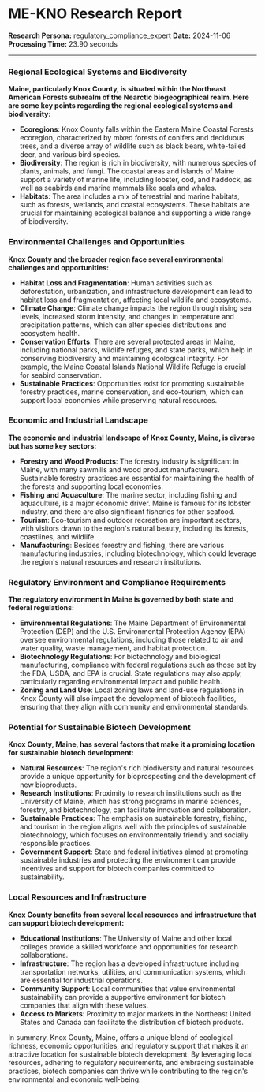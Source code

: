 # ME-KNO Research Report

**Research Persona:** regulatory_compliance_expert
**Date:** 2024-11-06
**Processing Time:** 23.90 seconds

---

### Regional Ecological Systems and Biodiversity

**Maine, particularly Knox County, is situated within the Northeast American Forests subrealm of the Nearctic biogeographical realm. Here are some key points regarding the regional ecological systems and biodiversity:**

- **Ecoregions**: Knox County falls within the Eastern Maine Coastal Forests ecoregion, characterized by mixed forests of conifers and deciduous trees, and a diverse array of wildlife such as black bears, white-tailed deer, and various bird species.
- **Biodiversity**: The region is rich in biodiversity, with numerous species of plants, animals, and fungi. The coastal areas and islands of Maine support a variety of marine life, including lobster, cod, and haddock, as well as seabirds and marine mammals like seals and whales.
- **Habitats**: The area includes a mix of terrestrial and marine habitats, such as forests, wetlands, and coastal ecosystems. These habitats are crucial for maintaining ecological balance and supporting a wide range of biodiversity.

### Environmental Challenges and Opportunities

**Knox County and the broader region face several environmental challenges and opportunities:**

- **Habitat Loss and Fragmentation**: Human activities such as deforestation, urbanization, and infrastructure development can lead to habitat loss and fragmentation, affecting local wildlife and ecosystems.
- **Climate Change**: Climate change impacts the region through rising sea levels, increased storm intensity, and changes in temperature and precipitation patterns, which can alter species distributions and ecosystem health.
- **Conservation Efforts**: There are several protected areas in Maine, including national parks, wildlife refuges, and state parks, which help in conserving biodiversity and maintaining ecological integrity. For example, the Maine Coastal Islands National Wildlife Refuge is crucial for seabird conservation.
- **Sustainable Practices**: Opportunities exist for promoting sustainable forestry practices, marine conservation, and eco-tourism, which can support local economies while preserving natural resources.

### Economic and Industrial Landscape

**The economic and industrial landscape of Knox County, Maine, is diverse but has some key sectors:**

- **Forestry and Wood Products**: The forestry industry is significant in Maine, with many sawmills and wood product manufacturers. Sustainable forestry practices are essential for maintaining the health of the forests and supporting local economies.
- **Fishing and Aquaculture**: The marine sector, including fishing and aquaculture, is a major economic driver. Maine is famous for its lobster industry, and there are also significant fisheries for other seafood.
- **Tourism**: Eco-tourism and outdoor recreation are important sectors, with visitors drawn to the region's natural beauty, including its forests, coastlines, and wildlife.
- **Manufacturing**: Besides forestry and fishing, there are various manufacturing industries, including biotechnology, which could leverage the region's natural resources and research institutions.

### Regulatory Environment and Compliance Requirements

**The regulatory environment in Maine is governed by both state and federal regulations:**

- **Environmental Regulations**: The Maine Department of Environmental Protection (DEP) and the U.S. Environmental Protection Agency (EPA) oversee environmental regulations, including those related to air and water quality, waste management, and habitat protection.
- **Biotechnology Regulations**: For biotechnology and biological manufacturing, compliance with federal regulations such as those set by the FDA, USDA, and EPA is crucial. State regulations may also apply, particularly regarding environmental impact and public health.
- **Zoning and Land Use**: Local zoning laws and land-use regulations in Knox County will also impact the development of biotech facilities, ensuring that they align with community and environmental standards.

### Potential for Sustainable Biotech Development

**Knox County, Maine, has several factors that make it a promising location for sustainable biotech development:**

- **Natural Resources**: The region's rich biodiversity and natural resources provide a unique opportunity for bioprospecting and the development of new bioproducts.
- **Research Institutions**: Proximity to research institutions such as the University of Maine, which has strong programs in marine sciences, forestry, and biotechnology, can facilitate innovation and collaboration.
- **Sustainable Practices**: The emphasis on sustainable forestry, fishing, and tourism in the region aligns well with the principles of sustainable biotechnology, which focuses on environmentally friendly and socially responsible practices.
- **Government Support**: State and federal initiatives aimed at promoting sustainable industries and protecting the environment can provide incentives and support for biotech companies committed to sustainability.

### Local Resources and Infrastructure

**Knox County benefits from several local resources and infrastructure that can support biotech development:**

- **Educational Institutions**: The University of Maine and other local colleges provide a skilled workforce and opportunities for research collaborations.
- **Infrastructure**: The region has a developed infrastructure including transportation networks, utilities, and communication systems, which are essential for industrial operations.
- **Community Support**: Local communities that value environmental sustainability can provide a supportive environment for biotech companies that align with these values.
- **Access to Markets**: Proximity to major markets in the Northeast United States and Canada can facilitate the distribution of biotech products.

In summary, Knox County, Maine, offers a unique blend of ecological richness, economic opportunities, and regulatory support that makes it an attractive location for sustainable biotech development. By leveraging local resources, adhering to regulatory requirements, and embracing sustainable practices, biotech companies can thrive while contributing to the region's environmental and economic well-being.